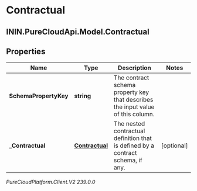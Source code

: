 # Contractual

## ININ.PureCloudApi.Model.Contractual

## Properties

|Name | Type | Description | Notes|
|------------ | ------------- | ------------- | -------------|
| **SchemaPropertyKey** | **string** | The contract schema property key that describes the input value of this column. | |
| **_Contractual** | [**Contractual**](Contractual) | The nested contractual definition that is defined by a contract schema, if any. | [optional] |



_PureCloudPlatform.Client.V2 239.0.0_
